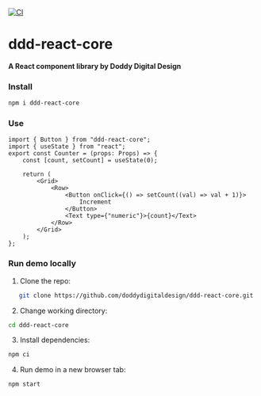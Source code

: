 [![CI](https://github.com/doddydigitaldesign/ddd-react-core/workflows/CI/badge.svg)](https://github.com/doddydigitaldesign/ddd-react-core/actions?query=workflow%3ACI)

# ddd-react-core

**A React component library by Doddy Digital Design**

### Install

```sh
npm i ddd-react-core
```

### Use

```tsx
import { Button } from "ddd-react-core";
import { useState } from "react";
export const Counter = (props: Props) => {
    const [count, setCount] = useState(0);

    return (
        <Grid>
            <Row>
                <Button onClick={() => setCount((val) => val + 1)}>
                    Increment
                </Button>
                <Text type={"numeric"}>{count}</Text>
            </Row>
        </Grid>
    );
};
```

### Run demo locally

1. Clone the repo:

```sh
   git clone https://github.com/doddydigitaldesign/ddd-react-core.git
```

2. Change working directory:

```sh
cd ddd-react-core
```

3. Install dependencies:

```sh
npm ci
```

4. Run demo in a new browser tab:

```sh
npm start
```
